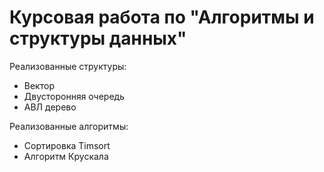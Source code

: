 # Курсовая работа по "Алгоритмы и структуры данных"

Реализованные структуры:
* Вектор
* Двусторонняя очередь
* АВЛ дерево

Реализованные алгоритмы:
* Сортировка Timsort
* Алгоритм Крускала
